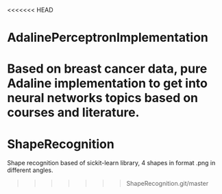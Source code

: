 <<<<<<< HEAD
# AdalinePerceptronImplementation
Based on breast cancer data, pure Adaline implementation to get into neural networks topics based on courses and literature.
=======
# ShapeRecognition
Shape recognition based of sickit-learn library, 4 shapes in format .png in different angles.
>>>>>>> ShapeRecognition.git/master
